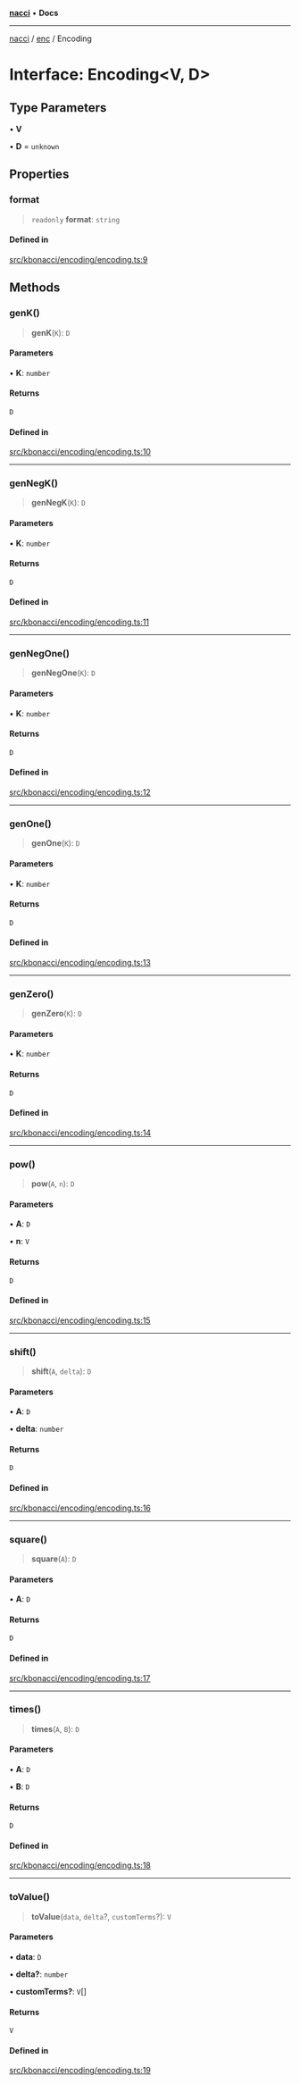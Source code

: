 [**nacci**](../../../README.md) • **Docs**

***

[nacci](../../../README.md) / [enc](../README.md) / Encoding

# Interface: Encoding\<V, D\>

## Type Parameters

• **V**

• **D** = `unknown`

## Properties

### format

> `readonly` **format**: `string`

#### Defined in

[src/kbonacci/encoding/encoding.ts:9](https://github.com/havelessbemore/nacci/blob/100a647d54551c11326bb238d34a9ee4a7659632/src/kbonacci/encoding/encoding.ts#L9)

## Methods

### genK()

> **genK**(`K`): `D`

#### Parameters

• **K**: `number`

#### Returns

`D`

#### Defined in

[src/kbonacci/encoding/encoding.ts:10](https://github.com/havelessbemore/nacci/blob/100a647d54551c11326bb238d34a9ee4a7659632/src/kbonacci/encoding/encoding.ts#L10)

***

### genNegK()

> **genNegK**(`K`): `D`

#### Parameters

• **K**: `number`

#### Returns

`D`

#### Defined in

[src/kbonacci/encoding/encoding.ts:11](https://github.com/havelessbemore/nacci/blob/100a647d54551c11326bb238d34a9ee4a7659632/src/kbonacci/encoding/encoding.ts#L11)

***

### genNegOne()

> **genNegOne**(`K`): `D`

#### Parameters

• **K**: `number`

#### Returns

`D`

#### Defined in

[src/kbonacci/encoding/encoding.ts:12](https://github.com/havelessbemore/nacci/blob/100a647d54551c11326bb238d34a9ee4a7659632/src/kbonacci/encoding/encoding.ts#L12)

***

### genOne()

> **genOne**(`K`): `D`

#### Parameters

• **K**: `number`

#### Returns

`D`

#### Defined in

[src/kbonacci/encoding/encoding.ts:13](https://github.com/havelessbemore/nacci/blob/100a647d54551c11326bb238d34a9ee4a7659632/src/kbonacci/encoding/encoding.ts#L13)

***

### genZero()

> **genZero**(`K`): `D`

#### Parameters

• **K**: `number`

#### Returns

`D`

#### Defined in

[src/kbonacci/encoding/encoding.ts:14](https://github.com/havelessbemore/nacci/blob/100a647d54551c11326bb238d34a9ee4a7659632/src/kbonacci/encoding/encoding.ts#L14)

***

### pow()

> **pow**(`A`, `n`): `D`

#### Parameters

• **A**: `D`

• **n**: `V`

#### Returns

`D`

#### Defined in

[src/kbonacci/encoding/encoding.ts:15](https://github.com/havelessbemore/nacci/blob/100a647d54551c11326bb238d34a9ee4a7659632/src/kbonacci/encoding/encoding.ts#L15)

***

### shift()

> **shift**(`A`, `delta`): `D`

#### Parameters

• **A**: `D`

• **delta**: `number`

#### Returns

`D`

#### Defined in

[src/kbonacci/encoding/encoding.ts:16](https://github.com/havelessbemore/nacci/blob/100a647d54551c11326bb238d34a9ee4a7659632/src/kbonacci/encoding/encoding.ts#L16)

***

### square()

> **square**(`A`): `D`

#### Parameters

• **A**: `D`

#### Returns

`D`

#### Defined in

[src/kbonacci/encoding/encoding.ts:17](https://github.com/havelessbemore/nacci/blob/100a647d54551c11326bb238d34a9ee4a7659632/src/kbonacci/encoding/encoding.ts#L17)

***

### times()

> **times**(`A`, `B`): `D`

#### Parameters

• **A**: `D`

• **B**: `D`

#### Returns

`D`

#### Defined in

[src/kbonacci/encoding/encoding.ts:18](https://github.com/havelessbemore/nacci/blob/100a647d54551c11326bb238d34a9ee4a7659632/src/kbonacci/encoding/encoding.ts#L18)

***

### toValue()

> **toValue**(`data`, `delta`?, `customTerms`?): `V`

#### Parameters

• **data**: `D`

• **delta?**: `number`

• **customTerms?**: `V`[]

#### Returns

`V`

#### Defined in

[src/kbonacci/encoding/encoding.ts:19](https://github.com/havelessbemore/nacci/blob/100a647d54551c11326bb238d34a9ee4a7659632/src/kbonacci/encoding/encoding.ts#L19)
